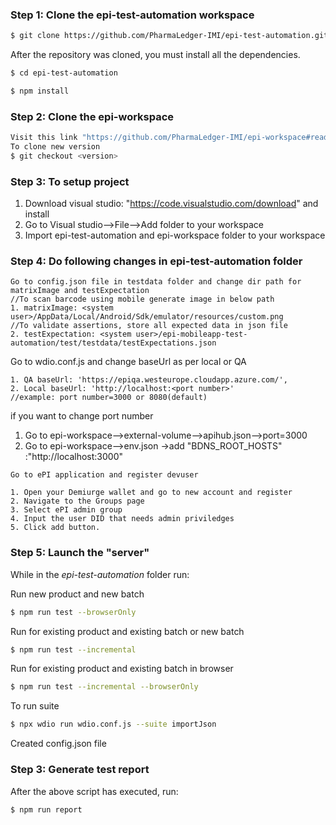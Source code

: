 ### Step 1: Clone the epi-test-automation workspace

```sh
$ git clone https://github.com/PharmaLedger-IMI/epi-test-automation.git
```

After the repository was cloned, you must install all the dependencies.

```sh
$ cd epi-test-automation

$ npm install
```
### Step 2: Clone the epi-workspace 
```sh
Visit this link "https://github.com/PharmaLedger-IMI/epi-workspace#readme" and follow the steps
To clone new version
$ git checkout <version>
```
### Step 3: To setup project
1. Download visual studio: "https://code.visualstudio.com/download" and install
2. Go to Visual studio-->File-->Add folder to your workspace
3. Import epi-test-automation and epi-workspace folder to your workspace

### Step 4: Do following changes in epi-test-automation folder
```
Go to config.json file in testdata folder and change dir path for matrixImage and testExpectation
//To scan barcode using mobile generate image in below path
1. matrixImage: <system user>/AppData/Local/Android/Sdk/emulator/resources/custom.png
//To validate assertions, store all expected data in json file
2. testExpectation: <system user>/epi-mobileapp-test-automation/test/testdata/testExpectations.json
```
Go to wdio.conf.js and change baseUrl as per local or QA
```
1. QA baseUrl: 'https://epiqa.westeurope.cloudapp.azure.com/',
2. Local baseUrl: 'http://localhost:<port number>'
//example: port number=3000 or 8080(default)
```
if you want to change port number
1. Go to epi-workspace-->external-volume-->apihub.json-->port=3000
2. Go to epi-workspace-->env.json
   ->add "BDNS_ROOT_HOSTS" :"http://localhost:3000"
```
Go to ePI application and register devuser

1. Open your Demiurge wallet and go to new account and register
2. Navigate to the Groups page
3. Select ePI admin group
4. Input the user DID that needs admin priviledges
5. Click add button.
```

### Step 5: Launch the "server"

While in the *epi-test-automation* folder run:

Run new product and new batch
```sh
$ npm run test --browserOnly
```
Run for existing product and existing batch or new batch
```sh
$ npm run test --incremental
```
Run for existing product and existing batch in browser
```sh
$ npm run test --incremental --browserOnly
``` 

To run suite
```sh
$ npx wdio run wdio.conf.js --suite importJson
``` 

Created config.json file

### Step 3: Generate test report

After the above script has executed, run:

```sh
$ npm run report
```

